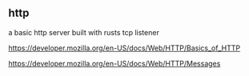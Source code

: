 ## http

a basic http server built with rusts tcp listener

https://developer.mozilla.org/en-US/docs/Web/HTTP/Basics_of_HTTP

https://developer.mozilla.org/en-US/docs/Web/HTTP/Messages
